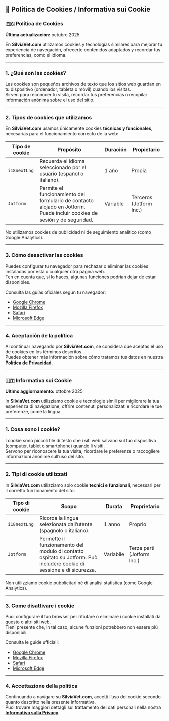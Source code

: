 ## 🍪 Política de Cookies / Informativa sui Cookie

### 🇪🇸 Política de Cookies

**Última actualización:** octubre 2025  

En **SilviaVet.com** utilizamos cookies y tecnologías similares para mejorar tu experiencia de navegación, ofrecerte contenidos adaptados y recordar tus preferencias, como el idioma.

---

### 1. ¿Qué son las cookies?
Las cookies son pequeños archivos de texto que los sitios web guardan en tu dispositivo (ordenador, tableta o móvil) cuando los visitas.  
Sirven para reconocer tu visita, recordar tus preferencias o recopilar información anónima sobre el uso del sitio.

---

### 2. Tipos de cookies que utilizamos
En **SilviaVet.com** usamos únicamente cookies **técnicas y funcionales**, necesarias para el funcionamiento correcto de la web:

| Tipo de cookie | Propósito | Duración | Propietario |
|-----------------|------------|-----------|-------------|
| `i18nextLng` | Recuerda el idioma seleccionado por el usuario (español o italiano). | 1 año | Propia |
| `Jotform` | Permite el funcionamiento del formulario de contacto alojado en Jotform. Puede incluir cookies de sesión y de seguridad. | Variable | Terceros (Jotform Inc.) |

No utilizamos cookies de publicidad ni de seguimiento analítico (como Google Analytics).

---

### 3. Cómo desactivar las cookies
Puedes configurar tu navegador para rechazar o eliminar las cookies instaladas por esta o cualquier otra página web.  
Ten en cuenta que, si lo haces, algunas funciones podrían dejar de estar disponibles.  

Consulta las guías oficiales según tu navegador:  
- <a href="https://support.google.com/chrome/answer/95647?hl=es" target="_blank" rel="noopener noreferrer">Google Chrome</a>  
- <a href="https://support.mozilla.org/es/kb/Borrar%20cookies" target="_blank" rel="noopener noreferrer">Mozilla Firefox</a>  
- <a href="https://support.apple.com/es-es/guide/safari/sfri11471/mac" target="_blank" rel="noopener noreferrer">Safari</a>  
- <a href="https://support.microsoft.com/es-es/microsoft-edge/eliminar-cookies-en-microsoft-edge-63947406-40ac-c3b8-57b9-2a946a29ae09" target="_blank" rel="noopener noreferrer">Microsoft Edge</a>

---

### 4. Aceptación de la política
Al continuar navegando por **SilviaVet.com**, se considera que aceptas el uso de cookies en los términos descritos.  
Puedes obtener más información sobre cómo tratamos tus datos en nuestra **[Política de Privacidad](/privacy)**.

---

### 🇮🇹 Informativa sui Cookie

**Ultimo aggiornamento:** ottobre 2025  

In **SilviaVet.com** utilizziamo cookie e tecnologie simili per migliorare la tua esperienza di navigazione, offrire contenuti personalizzati e ricordare le tue preferenze, come la lingua.

---

### 1. Cosa sono i cookie?
I cookie sono piccoli file di testo che i siti web salvano sul tuo dispositivo (computer, tablet o smartphone) quando li visiti.  
Servono per riconoscere la tua visita, ricordare le preferenze o raccogliere informazioni anonime sull’uso del sito.

---

### 2. Tipi di cookie utilizzati
In **SilviaVet.com** utilizziamo solo cookie **tecnici e funzionali**, necessari per il corretto funzionamento del sito:

| Tipo di cookie | Scopo | Durata | Proprietario |
|-----------------|--------|----------|---------------|
| `i18nextLng` | Ricorda la lingua selezionata dall’utente (spagnolo o italiano). | 1 anno | Proprio |
| `Jotform` | Permette il funzionamento del modulo di contatto ospitato su Jotform. Può includere cookie di sessione e di sicurezza. | Variabile | Terze parti (Jotform Inc.) |

Non utilizziamo cookie pubblicitari né di analisi statistica (come Google Analytics).

---

### 3. Come disattivare i cookie
Puoi configurare il tuo browser per rifiutare o eliminare i cookie installati da questo o altri siti web.  
Tieni presente che, in tal caso, alcune funzioni potrebbero non essere più disponibili.  

Consulta le guide ufficiali:  
- <a href="https://support.google.com/chrome/answer/95647?hl=it" target="_blank" rel="noopener noreferrer">Google Chrome</a>  
- <a href="https://support.mozilla.org/it/kb/Eliminare%20i%20cookie" target="_blank" rel="noopener noreferrer">Mozilla Firefox</a>  
- <a href="https://support.apple.com/it-it/guide/safari/sfri11471/mac" target="_blank" rel="noopener noreferrer">Safari</a>  
- <a href="https://support.microsoft.com/it-it/microsoft-edge/eliminare-i-cookie-in-microsoft-edge-63947406-40ac-c3b8-57b9-2a946a29ae09" target="_blank" rel="noopener noreferrer">Microsoft Edge</a>

---

### 4. Accettazione della politica
Continuando a navigare su **SilviaVet.com**, accetti l’uso dei cookie secondo quanto descritto nella presente informativa.  
Puoi trovare maggiori dettagli sul trattamento dei dati personali nella nostra **[Informativa sulla Privacy](/privacy)**.
